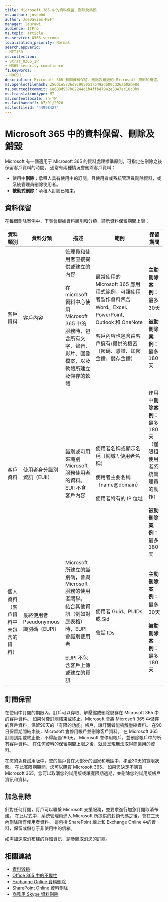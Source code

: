 ```yaml
---
title: Microsoft 365 中的資料保留、刪除及銷毀
ms.author: josephd
author: JoeDavies-MSFT
manager: laurawi
audience: ITPro
ms.topic: article
ms.service: O365-seccomp
localization_priority: Normal
search.appverid:
- MET150
ms.collection:
- Strat_O365_IP
- M365-security-compliance
f1.keywords:
- NOCSH
description: Microsoft 365 有關資料保留、刪除及銷毀的 Microsoft 原則的概述。
ms.openlocfilehash: 256d1e5236d9c9050517b492db00cd26a602be8d
ms.sourcegitcommit: 6e608d957082244d1b4ffb47942e5847ec18c0b9
ms.translationtype: MT
ms.contentlocale: zh-TW
ms.lasthandoff: 07/01/2020
ms.locfileid: "44998427"
---
```

# <a name="data-retention-deletion-and-destruction-in-microsoft-365"></a>Microsoft 365 中的資料保留、刪除及銷毀

Microsoft 有一個適用于 Microsoft 365 的資料處理標準原則，可指定在刪除之後保留客戶資料的時間。 通常有兩種情況會刪除客戶資料：

- 使用中**刪除**：承租人具有使用中的訂閱，且使用者或系統管理員刪除資料，或系統管理員刪除使用者。
- **被動式刪除**：承租人訂閱已結束。

## <a name="data-retention"></a>資料保留

在每個刪除案例中，下表會根據資料類別和分類，顯示資料保留期間上限：

| 資料類別 | 資料分類 | 描述 | 範例 | 保留期間 |
|-----------------|-----------------|-----------------|----------------------------------|-------------------------------|
| 客戶資料 | 客戶內容| 管理員和使用者直接提供或建立的內容 <br><br> 在 microsoft 資料中心使用 Microsoft 365 中的服務時，包含所有文字、聲音、影片、圖像檔案，以及軟體所建立及儲存的軟體 | 最常使用的 Microsoft 365 應用程式範例，可讓使用者製作資料包含 Word、Excel、PowerPoint、Outlook 和 OneNote <br><br> 客戶內容也包含由客戶擁有/提供的機密（密碼、憑證、加密金鑰、儲存金鑰） | **主動刪除案例：** 最多30天 <br><br> **被動刪除案例：** 最多180天 |
| 客戶資料 | 使用者身分識別資訊（EUII） | 識別或可用來識別 Microsoft 服務使用者的資料。 EUII 不含客戶內容 | 使用者名稱或顯示名稱（網域 \ 使用者名稱） <br><br> 使用者主要名稱（name@domain） <br><br>  使用者特有的 IP 位址 | 作用中**刪除案例：** 最多180天（僅限租使用者系統管理員的動作） <br><br> **被動刪除案例：** 最多180天 |
| 個人資料 <br> （客戶資料中未包含的資料） | 最終使用者 Pseudonymous 識別碼（EUPI） | Microsoft 所建立的識別碼，會與 Microsoft 服務的使用者關聯。 結合其他資訊（例如對應表格）時，EUPI 會識別使用者 <br><br> EUPI 不包含客戶上傳或建立的資訊 | 使用者 Guid、PUIDs 或 Sid <br><br> 會話 IDs | **主動刪除案例：** 最多30天 <br><br> **被動刪除案例：** 最多180天 |

## <a name="subscription-retention"></a>訂閱保留

在使用中訂閱的期限內，訂戶可以存取、解壓縮或刪除儲存在 Microsoft 365 中的客戶資料。 如果付費訂閱結束或終止，Microsoft 會將 Microsoft 365 中儲存的客戶資料，保留90天的「有限的功能」帳戶，讓訂閱者能夠解壓縮資料。 在90日保留期間結束後，Microsoft 會停用帳戶並刪除客戶資料。 在 Microsoft 365 訂閱到期或終止後，不得超過180天。 Microsoft 會停用帳戶，並刪除帳戶中的所有客戶資料。 在任何資料的保留期間上限之後，就會呈現無法取得商業用的資料。

在您的免費試用版中，您的帳戶會在大部分的國家和地區中，移至30天的寬限狀態。 在此寬限期期間，您可以購買 Microsoft 365。 如果您決定不購買 Microsoft 365，您可以取消您的試用版或讓寬限期過期，並刪除您的試用版帳戶資訊和資料。

## <a name="expedited-deletion"></a>加急刪除

針對任何訂閱，訂戶可以聯繫 Microsoft 支援服務，並要求進行加急訂閱取消布建。 在此程式中，系統管理員進入 Microsoft 所提供的封鎖代碼之後，會在三天內刪除所有使用者資料。 這包括 SharePoint 線上和 Exchange Online 中的資料，保留或儲存于非使用中的信箱。

如需加速取消布建的詳細資訊，請參閱[取消您的訂閱](https://docs.microsoft.com/microsoft-365/commerce/subscriptions/cancel-your-subscription)。

## <a name="related-links"></a>相關連結

- [資料毀損](office-365-data-destruction.md)
- [Office 365 中的不變性](office-365-data-immutability.md)
- [Exchange Online 資料刪除](office-365-exchange-online-data-deletion.md)
- [SharePoint Online 資料刪除](office-365-sharepoint-online-data-deletion.md)
- [商務用 Skype 資料刪除](office-365-skype-data-deletion.md)